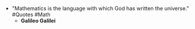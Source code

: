 - "Mathematics is the language with which God has written the universe." #Quotes #Math
	- **Galileo Galilei**
